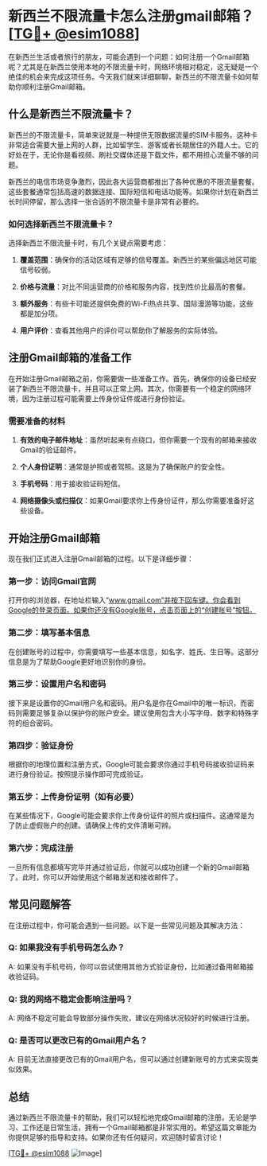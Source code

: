 # 新西兰不限流量卡怎么注册gmail邮箱？[[TG💪+ @esim1088](https://t.me/s/esim1088)]

在新西兰生活或者旅行的朋友，可能会遇到一个问题：如何注册一个Gmail邮箱呢？尤其是在新西兰使用本地的不限流量卡时，网络环境相对稳定，这无疑是一个绝佳的机会来完成这项任务。今天我们就来详细聊聊，新西兰的不限流量卡如何帮助你顺利注册Gmail邮箱。

## 什么是新西兰不限流量卡？

新西兰的不限流量卡，简单来说就是一种提供无限数据流量的SIM卡服务。这种卡非常适合需要大量上网的人群，比如留学生、游客或者长期居住的外籍人士。它的好处在于，无论你是看视频、刷社交媒体还是下载文件，都不用担心流量不够的问题。

新西兰的电信市场竞争激烈，因此各大运营商都推出了各种优惠的不限流量套餐。这些套餐通常包括高速的数据连接、国际短信和电话功能等。如果你计划在新西兰长时间停留，那么选择一张合适的不限流量卡是非常有必要的。

### 如何选择新西兰不限流量卡？

选择新西兰不限流量卡时，有几个关键点需要考虑：

1. **覆盖范围**：确保你的活动区域有足够的信号覆盖。新西兰的某些偏远地区可能信号较弱。
   
2. **价格与流量**：对比不同运营商的价格和服务内容，找到性价比最高的套餐。

3. **额外服务**：有些卡可能还提供免费的Wi-Fi热点共享、国际漫游等功能，这些都是加分项。

4. **用户评价**：查看其他用户的评价可以帮助你了解服务的实际体验。

## 注册Gmail邮箱的准备工作

在开始注册Gmail邮箱之前，你需要做一些准备工作。首先，确保你的设备已经安装了新西兰不限流量卡，并且可以正常上网。其次，你需要有一个稳定的网络环境，因为注册过程可能需要上传身份证件或进行身份验证。

### 需要准备的材料

1. **有效的电子邮件地址**：虽然听起来有点绕口，但你需要一个现有的邮箱来接收Gmail的验证邮件。
   
2. **个人身份证明**：通常是护照或者驾照。这是为了确保账户的安全性。

3. **手机号码**：用于接收验证码短信。

4. **网络摄像头或扫描仪**：如果Gmail要求你上传身份证件，那么你需要准备好这些设备。

## 开始注册Gmail邮箱

现在我们正式进入注册Gmail邮箱的过程。以下是详细步骤：

### 第一步：访问Gmail官网

打开你的浏览器，在地址栏输入“www.gmail.com”并按下回车键。你会看到Google的登录页面。如果你还没有Google账号，点击页面上的“创建账号”按钮。

### 第二步：填写基本信息

在创建账号的过程中，你需要填写一些基本信息，如名字、姓氏、生日等。这部分信息是为了帮助Google更好地识别你的身份。

### 第三步：设置用户名和密码

接下来是设置你的Gmail用户名和密码。用户名是你在Gmail中的唯一标识，而密码则需要足够复杂以保护你的账户安全。建议使用包含大小写字母、数字和特殊字符的组合密码。

### 第四步：验证身份

根据你的地理位置和注册方式，Google可能会要求你通过手机号码接收验证码来进行身份验证。按照提示操作即可完成验证。

### 第五步：上传身份证明（如有必要）

在某些情况下，Google可能会要求你上传身份证件的照片或扫描件。这通常是为了防止虚假账户的创建。请确保上传的文件清晰可辨。

### 第六步：完成注册

一旦所有信息都填写完毕并通过验证后，你就可以成功创建一个新的Gmail邮箱了。此时，你可以开始使用这个邮箱发送和接收邮件了。

## 常见问题解答

在注册过程中，你可能会遇到一些问题。以下是一些常见问题及其解决方法：

### Q: 如果我没有手机号码怎么办？
A: 如果没有手机号码，你可以尝试使用其他方式验证身份，比如通过备用邮箱接收验证码。

### Q: 我的网络不稳定会影响注册吗？
A: 网络不稳定可能会导致部分操作失败，建议在网络状况较好的时候进行注册。

### Q: 是否可以更改已有的Gmail用户名？
A: 目前无法直接更改已有的Gmail用户名，但可以通过创建新账号的方式来实现类似效果。

## 总结

通过新西兰不限流量卡的帮助，我们可以轻松地完成Gmail邮箱的注册。无论是学习、工作还是日常生活，拥有一个Gmail邮箱都是非常实用的。希望这篇文章能为你提供足够的指导和支持。如果你还有任何疑问，欢迎随时留言讨论！

[[TG💪+ @esim1088](https://t.me/s/esim1088) ![Image](https://i.postimg.cc/4NQfJmqS/Snipaste-2025-05-13-00-14-12.png)]
